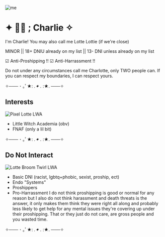 ![me](https://github.com/user-attachments/assets/2e953fcc-4596-4df8-9204-207a311c4028)



# ✦ 💫🎁 ; Charlie ✧
I'm Charlie! You may also call me Lotte Lottie (if we're close)

MINOR || 18+ DNIU already on my list || 13- DNI unless already on my list

☑︎ Anti-Proshipping !!
☑︎ Anti-Harrassment !!

Do not under any circumstances call me Charlotte, only TWO people can. If you can respect my boundaries, I can respect yours.

✧─── ･ ｡ﾟ★: *.✦ .* :★. ───✧

## Interests
![Pixel Lotte LWA](https://github.com/user-attachments/assets/2d65dcd8-262d-4865-b50d-5151d26abc03)
- Little Witch Academia (obv)
- FNAF (only a lil bit)

✧─── ･ ｡ﾟ★: *.✦ .* :★. ───✧

## Do Not Interact
![Lotte Broom Twirl LWA](https://github.com/user-attachments/assets/c7c6b535-a8e3-4352-a8a8-225478a28fff)
- Basic DNI (racist, lgbtq+phobic, sexist, proship, ect)
- Endo "Systems"
- Proshippers
- Pro-Harrassment
I do not think proshipping is good or normal for any reason but I also do not think harassment and death threats is the answer, it only makes them think they were right all along and probably less likely to get help for any mental issues they're covering up under their proshipping. That or they just do not care, are gross people and you wasted time.

✧─── ･ ｡ﾟ★: *.✦ .* :★. ───✧
